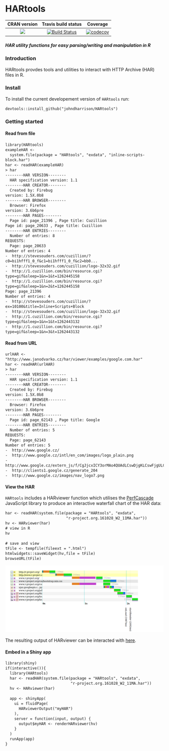 HARtools
==========================
| CRAN version       | Travis build status   | Coverage |
| :-------------: |:-------------:|:-------------:|
| [![](http://www.r-pkg.org/badges/version/HARtools)](https://CRAN.R-project.org/package=HARtools) | [![Build Status](https://travis-ci.org/johndharrison/HARtools.svg?branch=master)](https://travis-ci.org/johndharrison/HARtools) | [![codecov](https://codecov.io/gh/johndharrison/HARtools/branch/master/graph/badge.svg)](https://codecov.io/gh/johndharrison/HARtools)|


##### *HAR utility functions for easy parsing/writing and manipulation in R*

### Introduction

HARtools provdes tools and utilities to interact with HTTP Archive (HAR) 
files in R. 

### Install

To install the current developement version of `HARtools` run:

```
devtools::install_github("johndharrison/HARtools")
```

### Getting started


#### Read from file

```
library(HARtools)
exampleHAR <- 
  system.file(package = "HARtools", "exdata", "inline-scripts-block.har")
har <- readHAR(exampleHAR)
> har
--------HAR VERSION-------- 
  HAR specification version: 1.1 
--------HAR CREATOR-------- 
  Created by: Firebug 
version: 1.5X.0b8 
--------HAR BROWSER-------- 
  Browser: Firefox 
version: 3.6b6pre 
--------HAR PAGES-------- 
  Page id: page_21396 , Page title: Cuzillion 
Page id: page_20633 , Page title: Cuzillion 
--------HAR ENTRIES-------- 
  Number of entries: 8 
REQUESTS: 
  Page: page_20633 
Number of entries: 4 
-  http://stevesouders.com/cuzillion/?c0=bi1hfff1_0_f&c1=bi1hfff1_0_f&c2=bb0... 
-  http://stevesouders.com/cuzillion/logo-32x32.gif 
-  http://1.cuzillion.com/bin/resource.cgi?type=gif&sleep=1&n=1&t=1262445158 
-  http://1.cuzillion.com/bin/resource.cgi?type=gif&sleep=1&n=2&t=1262445158 
Page: page_21396 
Number of entries: 4 
-  http://stevesouders.com/cuzillion/?ex=10100&title=Inline+Scripts+Block 
-  http://stevesouders.com/cuzillion/logo-32x32.gif 
-  http://1.cuzillion.com/bin/resource.cgi?type=gif&sleep=1&n=1&t=1262443132 
-  http://1.cuzillion.com/bin/resource.cgi?type=gif&sleep=1&n=3&t=1262443132   
```

#### Read from URL

```
urlHAR <- "http://www.janodvarko.cz/har/viewer/examples/google.com.har"
har <- readHAR(urlHAR)
> har
--------HAR VERSION-------- 
  HAR specification version: 1.1 
--------HAR CREATOR-------- 
  Created by: Firebug 
version: 1.5X.0b8 
--------HAR BROWSER-------- 
  Browser: Firefox 
version: 3.6b6pre 
--------HAR PAGES-------- 
  Page id: page_62143 , Page title: Google 
--------HAR ENTRIES-------- 
  Number of entries: 5 
REQUESTS: 
  Page: page_62143 
Number of entries: 5 
-  http://www.google.cz/ 
-  http://www.google.cz/intl/en_com/images/logo_plain.png 
-  http://www.google.cz/extern_js/f/CgJjcxICY3orMAo4QUAdLCswDjgKLCswFjgULCsw... 
-  http://clients1.google.cz/generate_204 
-  http://www.google.cz/images/nav_logo7.png 
```

#### View the HAR

`HARtools` includes a HARviewer function which utilises the 
[PerfCascade](https://github.com/micmro/PerfCascade) JavaScript library to 
produce an interactive waterfall chart of the HAR data:

```
har <- readHAR(system.file(package = "HARtools", "exdata",
                           "r-project.org.161028_W2_11MA.har"))
hv <- HARviewer(har)
# view in R
hv

# save and view
tFile <- tempfile(fileext = ".html")
htmlwidgets::saveWidget(hv,file = tFile)
browseURL(tFile)

```

![alt tag](https://raw.githubusercontent.com/johndharrison/HARtools/master/inst/misc/rprojectHAR.png)

The resulting output of HARviewer can be interacted with [here](http://rpubs.com/johndharrison/rprojectHAR).

#### Embed in a Shiny app

```
library(shiny)
if(interactive()){
  library(HARtools)
  har <- readHAR(system.file(package = "HARtools", "exdata",
                             "r-project.org.161028_W2_11MA.har"))
  hv <- HARviewer(har)
  
  app <- shinyApp(
    ui = fluidPage(
      HARviewerOutput("myHAR")
    ),
    server = function(input, output) {
      output$myHAR <- renderHARviewer(hv)
    }
  )  
  runApp(app)
}
```
